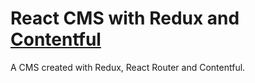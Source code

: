 # React CMS with Redux and [Contentful](https://www.contentful.com/)

A CMS created with Redux, React Router and Contentful. 